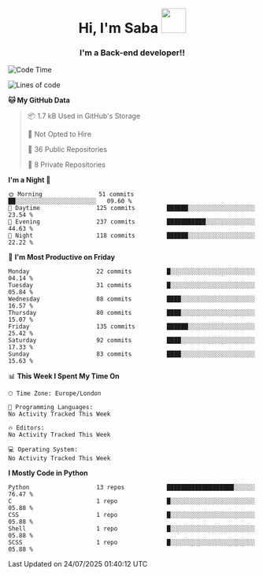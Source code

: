 <h1 align="center">Hi, I'm Saba <img src="https://media.giphy.com/media/EdB2g3VFDoKs57oe1w/giphy.gif" width="50"></h1>
<h3 align="center">I'm a Back-end developer!!</h3>

<!--START_SECTION:waka-->
![Code Time](http://img.shields.io/badge/Code%20Time-805%20hrs%207%20mins-blue)

![Lines of code](https://img.shields.io/badge/From%20Hello%20World%20I%27ve%20Written-94.9%20thousand%20lines%20of%20code-blue)

**🐱 My GitHub Data** 

> 📦 1.7 kB Used in GitHub's Storage 
 > 
> 🚫 Not Opted to Hire
 > 
> 📜 36 Public Repositories 
 > 
> 🔑 8 Private Repositories 
 > 
**I'm a Night 🦉** 

```text
🌞 Morning                51 commits          ██░░░░░░░░░░░░░░░░░░░░░░░   09.60 % 
🌆 Daytime                125 commits         ██████░░░░░░░░░░░░░░░░░░░   23.54 % 
🌃 Evening                237 commits         ███████████░░░░░░░░░░░░░░   44.63 % 
🌙 Night                  118 commits         ██████░░░░░░░░░░░░░░░░░░░   22.22 % 
```
📅 **I'm Most Productive on Friday** 

```text
Monday                   22 commits          █░░░░░░░░░░░░░░░░░░░░░░░░   04.14 % 
Tuesday                  31 commits          █░░░░░░░░░░░░░░░░░░░░░░░░   05.84 % 
Wednesday                88 commits          ████░░░░░░░░░░░░░░░░░░░░░   16.57 % 
Thursday                 80 commits          ████░░░░░░░░░░░░░░░░░░░░░   15.07 % 
Friday                   135 commits         ██████░░░░░░░░░░░░░░░░░░░   25.42 % 
Saturday                 92 commits          ████░░░░░░░░░░░░░░░░░░░░░   17.33 % 
Sunday                   83 commits          ████░░░░░░░░░░░░░░░░░░░░░   15.63 % 
```


📊 **This Week I Spent My Time On** 

```text
🕑︎ Time Zone: Europe/London

💬 Programming Languages: 
No Activity Tracked This Week

🔥 Editors: 
No Activity Tracked This Week

💻 Operating System: 
No Activity Tracked This Week
```

**I Mostly Code in Python** 

```text
Python                   13 repos            ███████████████████░░░░░░   76.47 % 
C                        1 repo              █░░░░░░░░░░░░░░░░░░░░░░░░   05.88 % 
CSS                      1 repo              █░░░░░░░░░░░░░░░░░░░░░░░░   05.88 % 
Shell                    1 repo              █░░░░░░░░░░░░░░░░░░░░░░░░   05.88 % 
SCSS                     1 repo              █░░░░░░░░░░░░░░░░░░░░░░░░   05.88 % 
```




 Last Updated on 24/07/2025 01:40:12 UTC
<!--END_SECTION:waka-->
